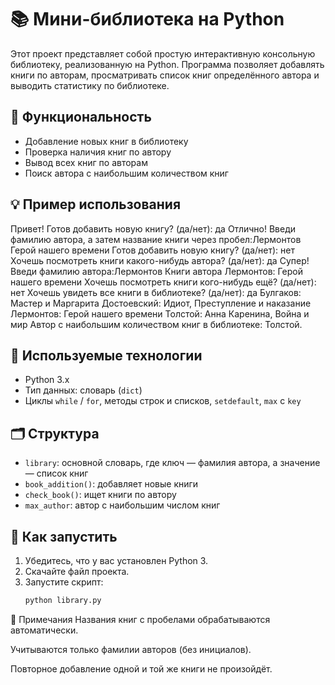 # 📚 Мини-библиотека на Python

Этот проект представляет собой простую интерактивную консольную библиотеку, реализованную на Python. Программа позволяет добавлять книги по авторам, просматривать список книг определённого автора и выводить статистику по библиотеке.

## 🔧 Функциональность

- Добавление новых книг в библиотеку
- Проверка наличия книг по автору
- Вывод всех книг по авторам
- Поиск автора с наибольшим количеством книг

## 💡 Пример использования

Привет!
Готов добавить новую книгу? (да/нет): да
Отлично! Введи фамилию автора, а затем название книги через пробел:Лермонтов Герой нашего времени
Готов добавить новую книгу? (да/нет): нет
Хочешь посмотреть книги какого-нибудь автора? (да/нет): да
Супер! Введи фамилию автора:Лермонтов
Книги автора Лермонтов: Герой нашего времени
Хочешь посмотреть книги кого-нибудь ещё? (да/нет): нет
Хочешь увидеть все книги в библиотеке? (да/нет): да
Булгаков: Мастер и Маргарита
Достоевский: Идиот, Преступление и наказание
Лермонтов: Герой нашего времени
Толстой: Анна Каренина, Война и мир
Автор с наибольшим количеством книг в библиотеке: Толстой.


## 🧰 Используемые технологии

- Python 3.x
- Тип данных: словарь (`dict`)
- Циклы `while` / `for`, методы строк и списков, `setdefault`, `max` с `key`

## 🗂 Структура

- `library`: основной словарь, где ключ — фамилия автора, а значение — список книг
- `book_addition()`: добавляет новые книги
- `check_book()`: ищет книги по автору
- `max_author`: автор с наибольшим числом книг

## 🚀 Как запустить

1. Убедитесь, что у вас установлен Python 3.
2. Скачайте файл проекта.
3. Запустите скрипт:
   ```bash
   python library.py

📌 Примечания
Названия книг с пробелами обрабатываются автоматически.

Учитываются только фамилии авторов (без инициалов).

Повторное добавление одной и той же книги не произойдёт.